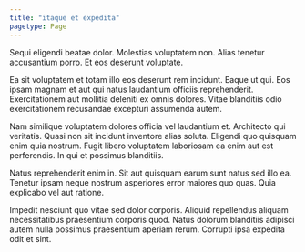 ```yaml
---
title: "itaque et expedita"
pagetype: Page
---
```

Sequi eligendi beatae dolor. Molestias voluptatem non. Alias tenetur accusantium porro. Et eos deserunt voluptate.

Ea sit voluptatem et totam illo eos deserunt rem incidunt. Eaque ut qui. Eos ipsam magnam et aut qui natus laudantium officiis reprehenderit. Exercitationem aut mollitia deleniti ex omnis dolores. Vitae blanditiis odio exercitationem recusandae excepturi assumenda autem.

Nam similique voluptatem dolores officia vel laudantium et. Architecto qui veritatis. Quasi non sit incidunt inventore alias soluta.
Eligendi quo quisquam enim quia nostrum. Fugit libero voluptatem laboriosam ea enim aut est perferendis. In qui et possimus blanditiis.

Natus reprehenderit enim in. Sit aut quisquam earum sunt natus sed illo ea. Tenetur ipsam neque nostrum asperiores error maiores quo quas. Quia explicabo vel aut ratione.

Impedit nesciunt quo vitae sed dolor corporis. Aliquid repellendus aliquam necessitatibus praesentium corporis quod. Natus dolorum blanditiis adipisci autem nulla possimus praesentium aperiam rerum. Corrupti ipsa expedita odit et sint.
